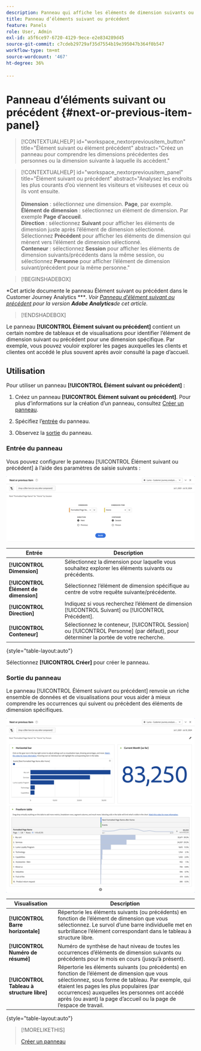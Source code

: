 ```yaml
---
description: Panneau qui affiche les éléments de dimension suivants ou précédents pour une dimension spécifique.
title: Panneau d’éléments suivant ou précédent
feature: Panels
role: User, Admin
exl-id: a5f6ce97-6720-4129-9ece-e2e834289d45
source-git-commit: c7cdeb29729af35d7554b19e395047b364f0b547
workflow-type: tm+mt
source-wordcount: '467'
ht-degree: 36%

---
```


# Panneau d’éléments suivant ou précédent {#next-or-previous-item-panel}

<!-- markdownlint-disable MD034 -->

>[!CONTEXTUALHELP]
>id="workspace_nextorpreviousitem_button"
>title="Élément suivant ou élément précédent"
>abstract="Créez un panneau pour comprendre les dimensions précédentes des personnes ou la dimension suivante à laquelle ils accèdent."

<!-- markdownlint-disable MD034 -->

<!-- markdownlint-disable MD034 -->

>[!CONTEXTUALHELP]
>id="workspace_nextorpreviousitem_panel"
>title="Élément suivant ou précédent"
>abstract="Analysez les endroits les plus courants d’où viennent les visiteurs et visiteuses et ceux où ils vont ensuite.<br/><br/>**Dimension** : sélectionnez une dimension. **Page**, par exemple.<br/>**Élément de dimension** : sélectionnez un élément de dimension. Par exemple **Page d’accueil**.<br/>**Direction** : sélectionnez **Suivant** pour afficher les éléments de dimension juste après l’élément de dimension sélectionné. Sélectionnez **Précédent** pour afficher les éléments de dimension qui mènent vers l’élément de dimension sélectionné.<br/>**Conteneur** : sélectionnez **Session** pour afficher les éléments de dimension suivants/précédents dans la même session, ou sélectionnez **Personne** pour afficher l’élément de dimension suivant/précédent pour la même personne."

<!-- markdownlint-enable MD034 -->

>[!BEGINSHADEBOX]

*Cet article documente le panneau Élément suivant ou précédent dans le Customer Journey Analytics ****. Voir [Panneau d’élément suivant ou précédent](https://experienceleague.adobe.com/en/docs/analytics/analyze/analysis-workspace/panels/next-previous) pour la version **Adobe Analytics**de cet article.*

>[!ENDSHADEBOX]

Le panneau **[!UICONTROL Élément suivant ou précédent]** contient un certain nombre de tableaux et de visualisations pour identifier l’élément de dimension suivant ou précédent pour une dimension spécifique. Par exemple, vous pouvez vouloir explorer les pages auxquelles les clients et clientes ont accédé le plus souvent après avoir consulté la page d’accueil.

## Utilisation

Pour utiliser un panneau **[!UICONTROL Élément suivant ou précédent]** :

1. Créez un panneau **[!UICONTROL Élément suivant ou précédent]**. Pour plus d’informations sur la création d’un panneau, consultez [Créer un panneau](panels.md#create-a-panel).

1. Spécifiez l’[entrée](#panel-input) du panneau.

1. Observez la [sortie](#panel-output) du panneau.

### Entrée du panneau

Vous pouvez configurer le panneau [!UICONTROL Élément suivant ou précédent] à l’aide des paramètres de saisie suivants :

![Panneau Élément suivant ou précédent](assets/next-or-previous-item.png)

| Entrée | Description |
| --- | --- |
| **[!UICONTROL Dimension]** | Sélectionnez la dimension pour laquelle vous souhaitez explorer les éléments suivants ou précédents. |
| **[!UICONTROL Élément de dimension]** | Sélectionnez l’élément de dimension spécifique au centre de votre requête suivante/précédente. |
| **[!UICONTROL Direction]** | Indiquez si vous recherchez l’élément de dimension [!UICONTROL Suivant] ou [!UICONTROL Précédent]. |
| **[!UICONTROL Conteneur]** | Sélectionnez le conteneur, [!UICONTROL Session] ou [!UICONTROL Personne] (par défaut), pour déterminer la portée de votre recherche. |

{style="table-layout:auto"}

Sélectionnez **[!UICONTROL Créer]** pour créer le panneau.

### Sortie du panneau

Le panneau [!UICONTROL Élément suivant ou précédent] renvoie un riche ensemble de données et de visualisations pour vous aider à mieux comprendre les occurrences qui suivent ou précèdent des éléments de dimension spécifiques.


![Sortie du panneau Suivant/Précédent](assets/next-or-previous-item-output.png)


| Visualisation | Description |
| --- | --- |
| **[!UICONTROL Barre horizontale]** | Répertorie les éléments suivants (ou précédents) en fonction de l’élément de dimension que vous sélectionnez. Le survol d’une barre individuelle met en surbrillance l’élément correspondant dans le tableau à structure libre. |
| **[!UICONTROL Numéro de résumé]** | Numéro de synthèse de haut niveau de toutes les occurrences d’éléments de dimension suivants ou précédents pour le mois en cours (jusqu’à présent). |
| **[!UICONTROL Tableau à structure libre]** | Répertorie les éléments suivants (ou précédents) en fonction de l’élément de dimension que vous sélectionnez, sous forme de tableau. Par exemple, qui étaient les pages les plus populaires (par occurrences) auxquelles les personnes ont accédé après (ou avant) la page d’accueil ou la page de l’espace de travail. |

{style="table-layout:auto"}


>[!MORELIKETHIS]
>
>[Créer un panneau](/help/analysis-workspace/c-panels/panels.md#create-a-panel)
>
